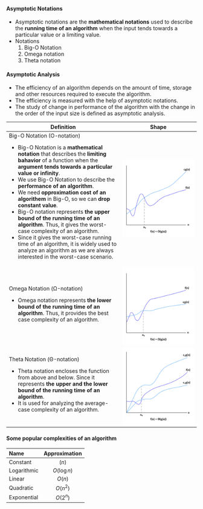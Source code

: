 #### Asymptotic Notations

-   Asymptotic notations are the **mathematical notations** used to describe the **running time of an algorithm** when the input tends towards a particular value or a limiting value.
-   Notations
    1. Big-O Notation
    2. Omega notation
    3. Theta notation

#### Asymptotic Analysis

-   The efficiency of an algorithm depends on the amount of time, storage and other resources required to execute the algorithm.
-   The efficiency is measured with the help of asymptotic notations.
-   The study of change in performance of the algorithm with the change in the order of the input size is defined as asymptotic analysis.

| Definition                  | Shape |
| --------------------------- | :---: |
| Big-O Notation (O-notation) <ul><li>Big-O Notation is a **mathematical notation** that describes the **limiting bahavior** of a function when the **argument tends towards a particular value or infinity**.</li><li>We use Big-O Notation to describe the **performance of an algorithm**.</li><li>We need **opproximation cost of an algorithem** in Big-O, so we can **drop constant value**.</li><li>Big-O notation represents **the upper bound of the running time of an algorithm**. Thus, it gives the worst-case complexity of an algorithm.</li><li>Since it gives the worst-case running time of an algorithm, it is widely used to analyze an algorithm as we are always interested in the worst-case scenario.</li><ul> |   ![Big-O Notation](./assets/big-o.webp)    |
| Omega Notation (Ω-notation) <ul><li>Omega notation represents **the lower bound of the running time of an algorithm**. Thus, it provides the best case complexity of an algorithm.</li><ul> |   ![Big-O Notation](./assets/omega.webp)    |
| Theta Notation (Θ-notation) <ul><li>Theta notation encloses the function from above and below. Since it represents **the upper and the lower bound of the running time of an algorithm**.</li><li>It is used for analyzing the average-case complexity of an algorithm.</li><ul> |   ![Big-O Notation](./assets/theta.webp)    |


#### Some popular complexities of an algorithm

| Name        | Approximation |
| :---------- | :-----------: |
| Constant    |     $(n)$     |
| Logarithmic |  $O(\log n)$  |
| Linear      |    $O(n)$     |
| Quadratic   |   $O(n^2)$    |
| Exponential |   $O(2^n)$    |
